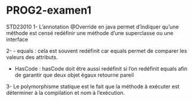 
# PROG2-examen1
STD23010
1-	L’annotation @Override en java permet d’indiquer qu’une méthode est censé redéfinir une méthode d’une superclasse ou une interface

2-	 - equals : cela est souvent redéfinit car equals permet de comparer les valeurs des attributs.

-	HasCode : hasCode doit être aussi redéfinit si l’on redéfinit equals afin de garantir que deux objet égaux retourne pareil
  
3-	Le polymorphisme statique est le fait que la méthode à exécuter est déterminer à la compilation et nom à l’exécution.
